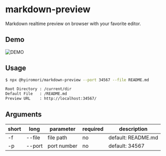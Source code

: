 # markdown-preview

Markdown realtime preview on browser with your favorite editor.

## Demo

![DEMO](https://github.com/hyiromori/markdown-preview/raw/master/gif/demo.gif)

## Usage

```bash
$ npx @hyiromori/markdown-preview --port 34567 --file README.md

Root Directory : /current/dir
Default File   : /README.md
Preview URL    : http://localhost:34567/
```

## Arguments

| short | long   | parameter   | required | description        |
|-------|--------|-------------|----------|--------------------|
| -f    | --file | file path   | no       | default: README.md |
| -p    | --port | port number | no       | default: 34567     |
